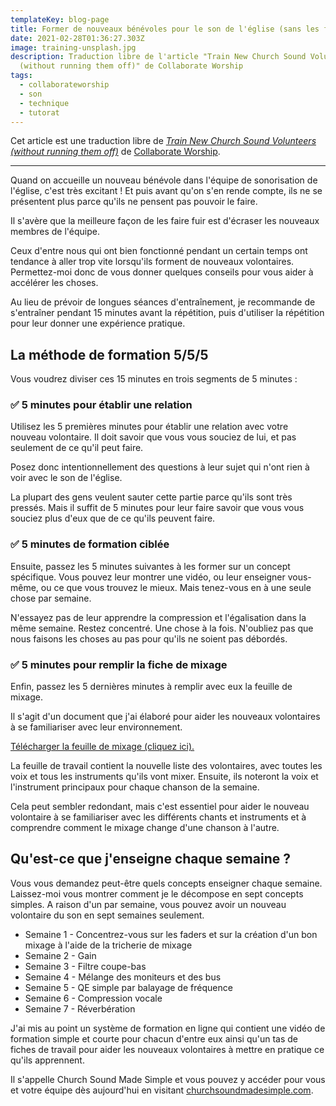 ```yaml
---
templateKey: blog-page
title: Former de nouveaux bénévoles pour le son de l'église (sans les faire fuir)
date: 2021-02-28T01:36:27.303Z
image: training-unsplash.jpg
description: Traduction libre de l'article "Train New Church Sound Volunteers
  (without running them off)" de Collaborate Worship
tags:
  - collaborateworship
  - son
  - technique
  - tutorat
---
```

Cet article est une traduction libre de [_Train New Church Sound Volunteers (without running them off)_](https://collaborateworship.com/train-church-sound/) de [Collaborate Worship](https://collaborateworship.com/).

---

Quand on accueille un nouveau bénévole dans l'équipe de sonorisation de l'église, c'est très excitant ! Et puis avant qu'on s'en rende compte, ils ne se présentent plus parce qu'ils ne pensent pas pouvoir le faire.

Il s'avère que la meilleure façon de les faire fuir est d'écraser les nouveaux membres de l'équipe.

Ceux d'entre nous qui ont bien fonctionné pendant un certain temps ont tendance à aller trop vite lorsqu'ils forment de nouveaux volontaires. Permettez-moi donc de vous donner quelques conseils pour vous aider à accélérer les choses.

Au lieu de prévoir de longues séances d'entraînement, je recommande de s'entraîner pendant 15 minutes avant la répétition, puis d'utiliser la répétition pour leur donner une expérience pratique.

## La méthode de formation 5/5/5

Vous voudrez diviser ces 15 minutes en trois segments de 5 minutes :

### ✅ 5 minutes pour établir une relation

Utilisez les 5 premières minutes pour établir une relation avec votre nouveau volontaire. Il doit savoir que vous vous souciez de lui, et pas seulement de ce qu'il peut faire.

Posez donc intentionnellement des questions à leur sujet qui n'ont rien à voir avec le son de l'église.

La plupart des gens veulent sauter cette partie parce qu'ils sont très pressés. Mais il suffit de 5 minutes pour leur faire savoir que vous vous souciez plus d'eux que de ce qu'ils peuvent faire.

### ✅ 5 minutes de formation ciblée

Ensuite, passez les 5 minutes suivantes à les former sur un concept spécifique. Vous pouvez leur montrer une vidéo, ou leur enseigner vous-même, ou ce que vous trouvez le mieux. Mais tenez-vous en à une seule chose par semaine.

N'essayez pas de leur apprendre la compression et l'égalisation dans la même semaine. Restez concentré. Une chose à la fois. N'oubliez pas que nous faisons les choses au pas pour qu'ils ne soient pas débordés.

### ✅ 5 minutes pour remplir la fiche de mixage

Enfin, passez les 5 dernières minutes à remplir avec eux la feuille de mixage.

Il s'agit d'un document que j'ai élaboré pour aider les nouveaux volontaires à se familiariser avec leur environnement.

[Télécharger la feuille de mixage (cliquez ici).](https://collaborate-worship.ck.page/91b622863c)

La feuille de travail contient la nouvelle liste des volontaires, avec toutes les voix et tous les instruments qu'ils vont mixer. Ensuite, ils noteront la voix et l'instrument principaux pour chaque chanson de la semaine.

Cela peut sembler redondant, mais c'est essentiel pour aider le nouveau volontaire à se familiariser avec les différents chants et instruments et à comprendre comment le mixage change d'une chanson à l'autre.

## Qu'est-ce que j'enseigne chaque semaine ?

Vous vous demandez peut-être quels concepts enseigner chaque semaine. Laissez-moi vous montrer comment je le décompose en sept concepts simples. A raison d'un par semaine, vous pouvez avoir un nouveau volontaire du son en sept semaines seulement.

- Semaine 1 - Concentrez-vous sur les faders et sur la création d'un bon mixage à l'aide de la tricherie de mixage
- Semaine 2 - Gain
- Semaine 3 - Filtre coupe-bas
- Semaine 4 - Mélange des moniteurs et des bus
- Semaine 5 - QE simple par balayage de fréquence
- Semaine 6 - Compression vocale
- Semaine 7 - Réverbération

J'ai mis au point un système de formation en ligne qui contient une vidéo de formation simple et courte pour chacun d'entre eux ainsi qu'un tas de fiches de travail pour aider les nouveaux volontaires à mettre en pratique ce qu'ils apprennent.

Il s'appelle Church Sound Made Simple et vous pouvez y accéder pour vous et votre équipe dès aujourd'hui en visitant [churchsoundmadesimple.com](churchsoundmadesimple.com).